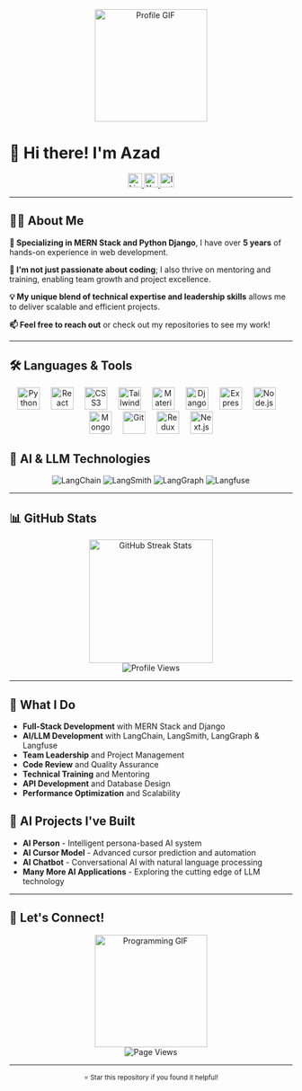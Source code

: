<div align="center">
  <img src="https://camo.githubusercontent.com/cae12fddd9d6982901d82580bdf321d81fb299141098ca1c2d4891870827bf17/68747470733a2f2f6d69726f2e6d656469756d2e636f6d2f6d61782f313336302f302a37513379765349765f7430696f4a2d5a2e676966" height="200" alt="Profile GIF" />
</div>

# 👋 Hi there! I'm Azad

<div align="center">
  <a href="https://www.linkedin.com/in/azad-pantawane-96893421b/" target="_blank">
    <img src="https://img.shields.io/static/v1?message=LinkedIn&logo=linkedin&label=&color=0077B5&logoColor=white&labelColor=&style=for-the-badge" height="25" alt="LinkedIn" />
  </a>
  <a href="https://www.youtube.com/@learnwithazad2821/about" target="_blank">
    <img src="https://img.shields.io/static/v1?message=Youtube&logo=youtube&label=&color=FF0000&logoColor=white&labelColor=&style=for-the-badge" height="25" alt="YouTube" />
  </a>
  <a href="https://www.instagram.com/fkill.d.azad/" target="_blank">
    <img src="https://img.shields.io/static/v1?message=Instagram&logo=instagram&label=&color=E4405F&logoColor=white&labelColor=&style=for-the-badge" height="25" alt="Instagram" />
  </a>
</div>

---

## 👩‍💻 About Me

**🔭 Specializing in MERN Stack and Python Django**, I have over **5 years** of hands-on experience in web development.

**🌱 I'm not just passionate about coding**; I also thrive on mentoring and training, enabling team growth and project excellence.

**💡 My unique blend of technical expertise and leadership skills** allows me to deliver scalable and efficient projects.

**📫 Feel free to reach out** or check out my repositories to see my work!

---

## 🛠️ Languages & Tools

<div align="center">
  <img src="https://cdn.jsdelivr.net/gh/devicons/devicon/icons/python/python-original.svg" height="40" alt="Python" title="Python" />
  <img width="12" />
  <img src="https://cdn.jsdelivr.net/gh/devicons/devicon/icons/react/react-original.svg" height="40" alt="React" title="React" />
  <img width="12" />
  <img src="https://cdn.jsdelivr.net/gh/devicons/devicon/icons/css3/css3-original.svg" height="40" alt="CSS3" title="CSS3" />
  <img width="12" />
  <img src="https://cdn.jsdelivr.net/gh/devicons/devicon/icons/tailwindcss/tailwindcss-original-wordmark.svg" height="40" alt="Tailwind CSS" title="Tailwind CSS" />
  <img width="12" />
  <img src="https://cdn.jsdelivr.net/gh/devicons/devicon/icons/materialui/materialui-original.svg" height="40" alt="Material UI" title="Material UI" />
  <img width="12" />
  <img src="https://cdn.jsdelivr.net/gh/devicons/devicon/icons/django/django-plain.svg" height="40" alt="Django" title="Django" />
  <img width="12" />
  <img src="https://cdn.jsdelivr.net/gh/devicons/devicon/icons/express/express-original.svg" height="40" alt="Express.js" title="Express.js" />
  <img width="12" />
  <img src="https://cdn.jsdelivr.net/gh/devicons/devicon/icons/nodejs/nodejs-original.svg" height="40" alt="Node.js" title="Node.js" />
  <img width="12" />
  <img src="https://cdn.jsdelivr.net/gh/devicons/devicon/icons/mongodb/mongodb-original.svg" height="40" alt="MongoDB" title="MongoDB" />
  <img width="12" />
  <img src="https://cdn.jsdelivr.net/gh/devicons/devicon/icons/git/git-original.svg" height="40" alt="Git" title="Git" />
  <img width="12" />
  <img src="https://cdn.jsdelivr.net/gh/devicons/devicon/icons/redux/redux-original.svg" height="40" alt="Redux" title="Redux" />
  <img width="12" />
  <img src="https://cdn.jsdelivr.net/gh/devicons/devicon/icons/nextjs/nextjs-original.svg" height="40" alt="Next.js" title="Next.js" />
</div>

## 🤖 AI & LLM Technologies

<div align="center">
  <img src="https://img.shields.io/badge/LangChain-00FF00?style=for-the-badge&logo=langchain&logoColor=black" alt="LangChain" />
  <img src="https://img.shields.io/badge/LangSmith-FF6B6B?style=for-the-badge&logo=langsmith&logoColor=white" alt="LangSmith" />
  <img src="https://img.shields.io/badge/LangGraph-8B5CF6?style=for-the-badge&logo=langgraph&logoColor=white" alt="LangGraph" />
  <img src="https://img.shields.io/badge/Langfuse-10B981?style=for-the-badge&logo=langfuse&logoColor=white" alt="Langfuse" />
</div>

---

## 📊 GitHub Stats

<div align="center">
  <img src="https://streak-stats.demolab.com?user=fkilld&locale=en&mode=daily&theme=dark&hide_border=false&border_radius=5&order=3" height="220" alt="GitHub Streak Stats" />
</div>

<div align="center">
  <img src="https://profile-counter.glitch.me/fkilld/count.svg" alt="Profile Views" />
</div>

---

## 🎯 What I Do

- **Full-Stack Development** with MERN Stack and Django
- **AI/LLM Development** with LangChain, LangSmith, LangGraph & Langfuse
- **Team Leadership** and Project Management
- **Code Review** and Quality Assurance
- **Technical Training** and Mentoring
- **API Development** and Database Design
- **Performance Optimization** and Scalability

## 🚀 AI Projects I've Built

- **AI Person** - Intelligent persona-based AI system
- **AI Cursor Model** - Advanced cursor prediction and automation
- **AI Chatbot** - Conversational AI with natural language processing
- **Many More AI Applications** - Exploring the cutting edge of LLM technology

---

## 🚀 Let's Connect!

<div align="center">
  <img src="https://media.tenor.com/NOYF3f82b_gAAAAC/programmer.gif" height="200" alt="Programming GIF" />
</div>

<div align="center">
  <img src="https://visitor-badge.laobi.icu/badge?page_id=fkilld.fkilld" alt="Page Views" />
</div>

---

<div align="center">
  <sub>⭐ Star this repository if you found it helpful!</sub>
</div>
